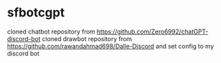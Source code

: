 # sfbotcgpt
cloned chatbot repository from https://github.com/Zero6992/chatGPT-discord-bot
cloned drawbot repository from https://github.com/rawandahmad698/Dalle-Discord
and set config to my discord bot
